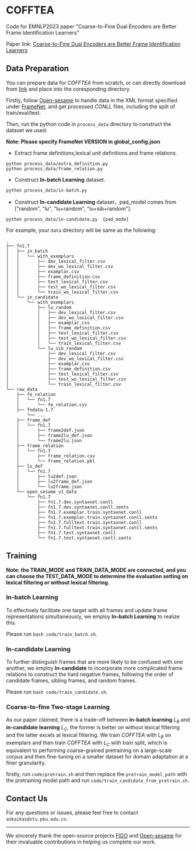 # COFFTEA
Code for EMNLP2023 paper "Coarse-to-Fine Dual Encoders are Better Frame Identification Learners"

Paper link: [Coarse-to-Fine Dual Encoders are Better Frame Identification Learners]()

## Data Preparation
You can prepare data for *COFFTEA* from scratch, or can directly download from [link](https://drive.google.com/drive/folders/1zTKW3fhhOT755og5BTTGoLNVSHgDQZh6?usp=sharing) and place into the coresponding directory.

Firstly, follow [Open-sesame](https://github.com/swabhs/open-sesame) to handle data in the XML format specified under [FrameNet](https://framenet.icsi.berkeley.edu/framenet_data), and get processed *CONLL* files, including the spilt of train/eval/test.

Then, run the python code in `process_data` directory to construct the dataset we used: 

**Note: Please specify FrameNet VERSION in global_config.json**
- Extract frame definitions,lexical unit definitions and frame relations.
```
python process_data/extra_definition.py
python process_data/frame_relation.py
```
- Construct **In-batch Learning** dataset.
```
python process_data/in-batch.py
```
- Construct **In-candidate Learning** dataset，pad_model comes from ["random", "lu", "lu+random", "lu+sib+random"].
```
python process_data/in-candidate.py  {pad_mode} 
```

For example, your `data` directory will be same as the following:
```
.
├── fn1.7
│   ├── in_batch
│   │   └── with_exemplars
│   │       ├── dev_lexical_filter.csv
│   │       ├── dev_wo_lexical_filter.csv
│   │       ├── examplar.csv
│   │       ├── frame_definition.csv
│   │       ├── test_lexical_filter.csv
│   │       ├── test_wo_lexical_filter.csv
│   │       └── train_wo_lexical_filter.csv
│   └── in_candidate
│       └── with_exemplars
│           ├── lu_random
│           │   ├── dev_lexical_filter.csv
│           │   ├── dev_wo_lexical_filter.csv
│           │   ├── examplar.csv
│           │   ├── frame_definition.csv
│           │   ├── test_lexical_filter.csv
│           │   ├── test_wo_lexical_filter.csv
│           │   └── train_lexical_filter.csv
│           └── lu_sib_random
│               ├── dev_lexical_filter.csv
│               ├── dev_wo_lexical_filter.csv
│               ├── examplar.csv
│               ├── frame_definition.csv
│               ├── test_lexical_filter.csv
│               ├── test_wo_lexical_filter.csv
│               └── train_lexical_filter.csv
└── raw_data
    ├── fe_relation
    │   └── fn1.7
    │       └── fe_relation.csv
    ├── fndata-1.7
        └── ...
    ├── frame_def
    │   └── fn1.7
    │       ├── frame2def.json
    │       ├── frame2lu_def.json
    │       └── frame2lu.json
    ├── frame_relation
    │   └── fn1.7
    │       ├── frame_relation.csv
    │       └── frame_relation.pkl
    ├── lu_def
    │   └── fn1.7
    │       ├── lu2def.json
    │       ├── lu2frame_def.json
    │       └── lu2frame.json
    └── open_sesame_v1_data
        └── fn1.7
            ├── fn1.7.dev.syntaxnet.conll
            ├── fn1.7.dev.syntaxnet.conll.sents
            ├── fn1.7.exemplar.train.syntaxnet.conll
            ├── fn1.7.exemplar.train.syntaxnet.conll.sents
            ├── fn1.7.fulltext.train.syntaxnet.conll
            ├── fn1.7.fulltext.train.syntaxnet.conll.sents
            ├── fn1.7.test.syntaxnet.conll
            └── fn1.7.test.syntaxnet.conll.sents
```

## Training
**Note: the TRAIN_MODE and TRAIN_DATA_MODE are connected, and you can choose the TEST_DATA_MODE to determine the evaluation setting on lexical filtering or without lexical filtering.**
### In-batch Learning
To effectively facilitate one target with all frames and update frame representations simultaneously, we employ **In-batch Learning** to realize this.

Please run `bash code/train_batch.sh`.

### In-candidate Learning
To further distinguish frames that are more likely to be confused with one another, we employ **In-candidate** to incorporate more complicated frame relations to construct the hard negative frames, following the order of candidate frames, sibling frames, and random frames.

Please run `bash code/train_candidate.sh`.

### Coarse-to-fine Two-stage Learning
As our paper claimed, there is a trade-off between **in-batch learning** $L_B$ and **in-candidate learning** $L_C$, the former is better on without lexical filtering and the latter excels at lexical filtering. We train *COFFTEA* with $L_B$ on exemplars and then train *COFFTEA* with $L_C$  with train split, which is equivalent to performing coarse-grained pretraining on a large-scale corpus and then fine-tuning on a smaller dataset for domain adaptation at a finer granularity.

firstly, run `code/pretrain.sh` and then replace the `pretrain_model_path` with the pretraining model path and run `code/train_candidate_from_pretrain.sh`.


## Contact Us
For any questions or issues, please feel free to contact `ankaikai@stu.pku.edu.cn`.


---
We sincerely thank the open-source projects [FIDO](https://github.com/tyjiangU/fido) and [Open-sesame](https://github.com/swabhs/open-sesame) for their invaluable contributions in helping us complete our work.